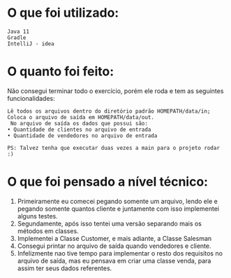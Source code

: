 # O que foi utilizado:

```
Java 11
Gradle
IntelliJ - idea
```

# O quanto foi feito:
Não consegui terminar todo o exercício, porém ele roda e tem as seguintes funcionalidades:

```
Lê todos os arquivos dentro do diretório padrão HOMEPATH/data/in;
Coloca o arquivo de saída em HOMEPATH/data/out.
 No arquivo de saída os dados que possui são: 
• Quantidade de clientes no arquivo de entrada 
• Quantidade de vendedores no arquivo de entrada 
```
```PS: Talvez tenha que executar duas vezes a main para o projeto rodar :)```

# O que foi pensado a nível técnico:

1. Primeiramente eu comecei pegando somente um arquivo, lendo ele e pegando somente quantos cliente e juntamente com isso implementei alguns testes.
2. Segundamente, após isso tentei uma versão separando mais os métodos em classes.
3. Implementei a Classe Customer, e mais adiante, a Classe Salesman
4. Consegui printar no arquivo de saída quando vendedores e cliente.
5. Infelizmente nao tive tempo para implementar o resto dos requisitos no arquivo de saída, mas eu pensava em criar uma classe venda, para assim ter seus dados referentes.
